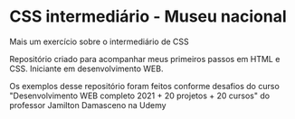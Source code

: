 # CSS intermediário - Museu nacional
 
 Mais um exercício sobre o intermediário de CSS

 Repositório criado para acompanhar meus primeiros passos em HTML e CSS.
 Iniciante em desenvolvimento WEB.
 
 Os exemplos desse repositório foram feitos conforme desafios do curso "Desenvolvimento WEB completo 2021 + 20 projetos + 20 cursos" do professor Jamilton Damasceno na Udemy
 

